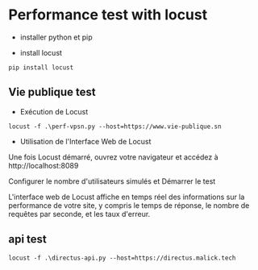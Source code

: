 # Performance test with locust

- installer python et pip

- install locust

```
pip install locust
```

## Vie publique test

- Exécution de Locust

```
locust -f .\perf-vpsn.py --host=https://www.vie-publique.sn
```

- Utilisation de l'Interface Web de Locust

Une fois Locust démarré, ouvrez votre navigateur et accédez à http://localhost:8089

Configurer le nombre d'utilisateurs simulés et Démarrer le test

L'interface web de Locust affiche en temps réel des informations sur la performance de votre site, y compris le temps de réponse, le nombre de requêtes par seconde, et les taux d'erreur.

## api test

```
locust -f .\directus-api.py --host=https://directus.malick.tech
```
